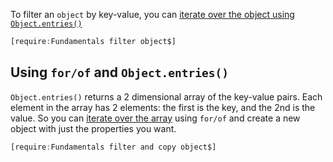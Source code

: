 To filter an `object` by key-value, you can [iterate over the object using `Object.entries()`](/tutorials/fundamentals/iterate-object#using-objectentries) 

```javascript
[require:Fundamentals filter object$]
```

## Using `for/of` and `Object.entries()`

`Object.entries()` returns a 2 dimensional array of the key-value pairs.
Each element in the array has 2 elements: the first is the key, and the 2nd is the value.
So you can [iterate over the array](/tutorials/fundamentals/array-iterate) using `for/of` and create a new object with just the properties you want.

```javascript
[require:Fundamentals filter and copy object$]
```
